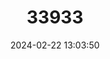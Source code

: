 ---
title: "33933"
category: "Bhesa paniculata"
draft: false
date: 2024-02-22 13:03:50
languages:
  Undetermined: ["Mata Ulat"]
---